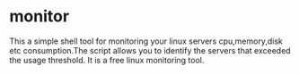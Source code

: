 # monitor
This a simple shell tool for monitoring your linux servers cpu,memory,disk etc consumption.The script allows you to identify the servers that exceeded the usage threshold. It is a free linux monitoring tool.
